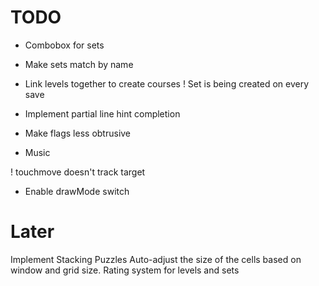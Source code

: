 TODO
====
- Combobox for sets
- Make sets match by name
- Link levels together to create courses
! Set is being created on every save

- Implement partial line hint completion
- Make flags less obtrusive
- Music

! touchmove doesn't track target
- Enable drawMode switch

Later
======
Implement Stacking Puzzles
Auto-adjust the size of the cells based on window and grid size.
Rating system for levels and sets